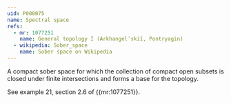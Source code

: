 ```yaml
---
uid: P000075
name: Spectral space
refs:
  - mr: 1077251
    name: General topology I (Arkhangelʹskiĭ, Pontryagin)
  - wikipedia: Sober_space
    name: Sober space on Wikipedia
---
```

A compact sober space for which the collection of compact open subsets is
closed under finite intersections and forms a base for the topology.

See example 21, section 2.6 of {{mr:1077251}}.
